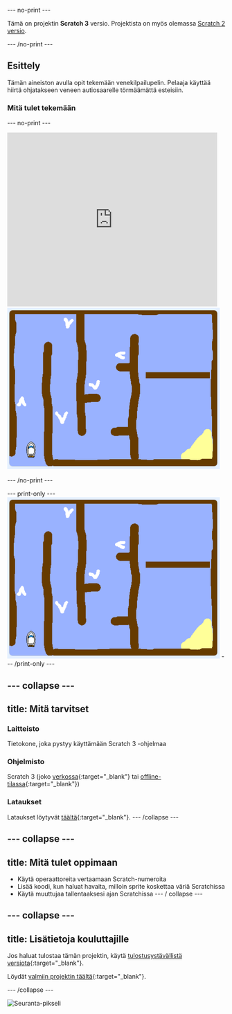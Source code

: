 \--- no-print \---

Tämä on projektin **Scratch 3** versio. Projektista on myös olemassa [Scratch 2 versio](https://projects.raspberrypi.org/en/projects/boat-race-scratch2).

\--- /no-print \---

## Esittely

Tämän aineiston avulla opit tekemään venekilpailupelin. Pelaaja käyttää hiirtä ohjatakseen veneen autiosaarelle törmäämättä esteisiin.

### Mitä tulet tekemään

\--- no-print \---

<div class="scratch-preview">
  <iframe allowtransparency="true" width="485" height="402" src="https://scratch.mit.edu/projects/embed/276662533/?autostart=false" frameborder="0" scrolling="no"></iframe>
  <img src="images/boat_race_demo.png">
</div>

\--- /no-print \---

\--- print-only \--- ![boat race demo](images/boat_race_demo.png) \--- /print-only \---

## \--- collapse \---

## title: Mitä tarvitset

### Laitteisto

Tietokone, joka pystyy käyttämään Scratch 3 -ohjelmaa

### Ohjelmisto

Scratch 3 (joko [verkossa](https://rpf.io/scratchon){:target="_blank"} tai [offline-tilassa](https://rpf.io/scratchoff){:target="_blank"})

### Lataukset

Lataukset löytyvät [täältä](http://rpf.io/p/en/boat-race-go){:target="_blank"}. \--- /collapse \---

## \--- collapse \---

## title: Mitä tulet oppimaan

- Käytä operaattoreita vertaamaan Scratch-numeroita
- Lisää koodi, kun haluat havaita, milloin sprite koskettaa väriä Scratchissa
- Käytä muuttujaa tallentaaksesi ajan Scratchissa \--- / collapse \---

## \--- collapse \---

## title: Lisätietoja kouluttajille

Jos haluat tulostaa tämän projektin, käytä [tulostusystävällistä versiota](https://projects.raspberrypi.org/en/projects/boat-race/print){:target="_blank"}.

Löydät [valmiin projektin täältä](http://rpf.io/p/en/boat-race-get){:target="_blank"}.

\--- /collapse \---

![Seuranta-pikseli](https://code.org/api/hour/begin_codeclub_boatrace.png)
